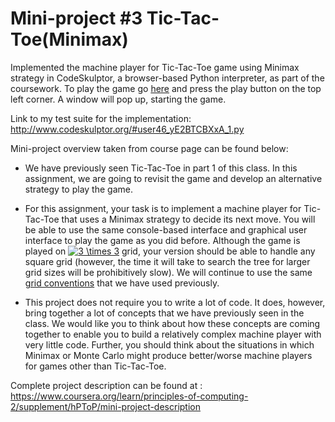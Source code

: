 # Mini-project #3 Tic-Tac-Toe(Minimax)

Implemented the machine player for Tic-Tac-Toe game using Minimax strategy in CodeSkulptor, a browser-based Python interpreter, as part of the coursework. To play the game go [here](http://www.codeskulptor.org/#user46_NHM1TTnSvs_131.py) and press the play button on the top left corner. A window will pop up, starting the game.

Link to my test suite for the implementation:
<http://www.codeskulptor.org/#user46_yE2BTCBXxA_1.py>

Mini-project overview taken from course page can be found below:
* We have previously seen Tic-Tac-Toe in part 1 of this class. In this assignment, we are going to revisit the game and develop an alternative strategy to play the game.

* For this assignment, your task is to implement a machine player for Tic-Tac-Toe that uses a Minimax strategy to decide its next move. You will be able to use the same console-based interface and graphical user interface to play the game as you did before. Although the game is played on <a href="https://www.codecogs.com/eqnedit.php?latex=3&space;\times&space;3" target="_blank"><img src="https://latex.codecogs.com/gif.latex?3&space;\times&space;3" title="3 \times 3" /></a> grid, your version should be able to handle any square grid (however, the time it will take to search the tree for larger grid sizes will be prohibitively slow). We will continue to use the same [grid conventions](https://www.coursera.org/learn/principles-of-computing-2/supplement/2DOSk/math-notes-on-grid-representations) that we have used previously.

* This project does not require you to write a lot of code. It does, however, bring together a lot of concepts that we have previously seen in the class. We would like you to think about how these concepts are coming together to enable you to build a relatively complex machine player with very little code. Further, you should think about the situations in which Minimax or Monte Carlo might produce better/worse machine players for games other than Tic-Tac-Toe.

Complete project description can be found at : 
<https://www.coursera.org/learn/principles-of-computing-2/supplement/hPToP/mini-project-description>
